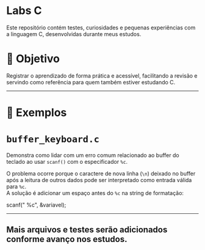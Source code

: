 # Labs C

Este repositório contém testes, curiosidades e pequenas experiências com a linguagem C, desenvolvidas durante meus estudos.

# 🧠 Objetivo

Registrar o aprendizado de forma prática e acessível, facilitando a revisão e servindo como referência para quem também estiver estudando C.

---

# 📂 Exemplos

# `buffer_keyboard.c`

Demonstra como lidar com um erro comum relacionado ao buffer do teclado ao usar `scanf()` com o especificador `%c`.

O problema ocorre porque o caractere de nova linha (`\n`) deixado no buffer após a leitura de outros dados pode ser interpretado como entrada válida para `%c`.  
A solução é adicionar um espaço antes do `%c` na string de formatação:

scanf(" %c", &variavel);

-----------

## Mais arquivos e testes serão adicionados conforme avanço nos estudos.

